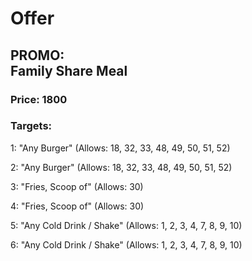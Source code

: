 # Offer

## PROMO:<br>Family Share Meal

### Price: 1800

### Targets:
1: &quot;Any Burger&quot; (Allows: 18, 32, 33, 48, 49, 50, 51, 52)

2: &quot;Any Burger&quot; (Allows: 18, 32, 33, 48, 49, 50, 51, 52)

3: &quot;Fries, Scoop of&quot; (Allows: 30)

4: &quot;Fries, Scoop of&quot; (Allows: 30)

5: &quot;Any Cold Drink / Shake&quot; (Allows: 1, 2, 3, 4, 7, 8, 9, 10)

6: &quot;Any Cold Drink / Shake&quot; (Allows: 1, 2, 3, 4, 7, 8, 9, 10)

